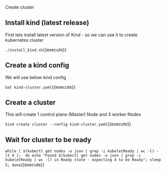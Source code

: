 Create cluster 

## Install kind (latest release)

First lets install latest version of Kind - so we can use it to create kubernetes cluster

`./install_kind.sh`{{execute}}

## Create a kind config

We will use below kind config 

`bat kind-cluster.yaml`{{execute}}

## Create a cluster 

This will create 1 control plane (Master) Node and 3 worker Nodes

`kind create cluster --config kind-cluster.yaml`{{execute}}

## Wait for cluster to be ready 

`
while [ $(kubectl get nodes -o json | grep -i kubeletReady | wc -l) -lt 4 ];  do
  echo "Found $(kubectl get nodes -o json | grep -i kubeletReady | wc -l) in Ready state - expecting 4 to be Ready";
  sleep 5;
done
`{{execute}}